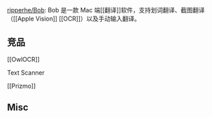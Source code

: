 


[ripperhe/Bob](https://github.com/ripperhe/Bob): Bob 是一款 Mac 端[[翻译]]软件，支持划词翻译、截图翻译（[[Apple Vision]] [[OCR]]）以及手动输入翻译。


## 竞品


[[OwlOCR]]

Text Scanner

[[Prizmo]]


## Misc





